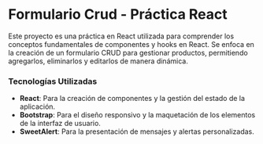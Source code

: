 # Formulario Crud - Práctica React

Este proyecto es una práctica en React utilizada para comprender los conceptos fundamentales de componentes y hooks en React. Se enfoca en la creación de un formulario CRUD para gestionar productos, permitiendo agregarlos, eliminarlos y editarlos de manera dinámica.

### Tecnologías Utilizadas

- **React**: Para la creación de componentes y la gestión del estado de la aplicación.
- **Bootstrap**: Para el diseño responsivo y la maquetación de los elementos de la interfaz de usuario.
- **SweetAlert**: Para la presentación de mensajes y alertas personalizadas.

